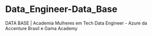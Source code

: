 # Data_Engineer-Data_Base
DATA BASE | Academia Mulheres em Tech Data Engineer - Azure da Accenture Brasil e Gama Academy

